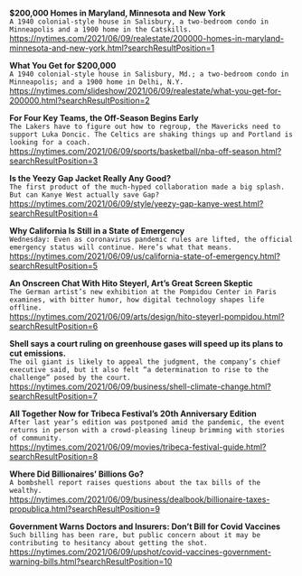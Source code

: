 **$200,000 Homes in Maryland, Minnesota and New York**\
`A 1940 colonial-style house in Salisbury, a two-bedroom condo in Minneapolis and a 1900 home in the Catskills.`\
https://nytimes.com/2021/06/09/realestate/200000-homes-in-maryland-minnesota-and-new-york.html?searchResultPosition=1

**What You Get for $200,000**\
`A 1940 colonial-style house in Salisbury, Md.; a two-bedroom condo in Minneapolis; and a 1900 home in Delhi, N.Y.`\
https://nytimes.com/slideshow/2021/06/09/realestate/what-you-get-for-200000.html?searchResultPosition=2

**For Four Key Teams, the Off-Season Begins Early**\
`The Lakers have to figure out how to regroup, the Mavericks need to support Luka Doncic. The Celtics are shaking things up and Portland is looking for a coach.`\
https://nytimes.com/2021/06/09/sports/basketball/nba-off-season.html?searchResultPosition=3

**Is the Yeezy Gap Jacket Really Any Good?**\
`The first product of the much-hyped collaboration made a big splash. But can Kanye West actually save Gap?`\
https://nytimes.com/2021/06/09/style/yeezy-gap-kanye-west.html?searchResultPosition=4

**Why California Is Still in a State of Emergency**\
`Wednesday: Even as coronavirus pandemic rules are lifted, the official emergency status will continue. Here’s what that means.`\
https://nytimes.com/2021/06/09/us/california-state-of-emergency.html?searchResultPosition=5

**An Onscreen Chat With Hito Steyerl, Art’s Great Screen Skeptic**\
`The German artist’s new exhibition at the Pompidou Center in Paris examines, with bitter humor, how digital technology shapes life offline.`\
https://nytimes.com/2021/06/09/arts/design/hito-steyerl-pompidou.html?searchResultPosition=6

**Shell says a court ruling on greenhouse gases will speed up its plans to cut emissions.**\
`The oil giant is likely to appeal the judgment, the company’s chief executive said, but it also felt “a determination to rise to the challenge” posed by the court.`\
https://nytimes.com/2021/06/09/business/shell-climate-change.html?searchResultPosition=7

**All Together Now for Tribeca Festival’s 20th Anniversary Edition**\
`After last year’s edition was postponed amid the pandemic, the event returns in person with a crowd-pleasing lineup brimming with stories of community.`\
https://nytimes.com/2021/06/09/movies/tribeca-festival-guide.html?searchResultPosition=8

**Where Did Billionaires’ Billions Go?**\
`A bombshell report raises questions about the tax bills of the wealthy.`\
https://nytimes.com/2021/06/09/business/dealbook/billionaire-taxes-propublica.html?searchResultPosition=9

**Government Warns Doctors and Insurers: Don’t Bill for Covid Vaccines**\
`Such billing has been rare, but public concern about it may be contributing to hesitancy about getting the shot.`\
https://nytimes.com/2021/06/09/upshot/covid-vaccines-government-warning-bills.html?searchResultPosition=10

